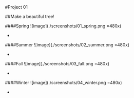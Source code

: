 #Project 01

##Make a beautiful tree!

####Spring
![image](./screenshots/01_spring.png =480x)

-

####Summer
![image](./screenshots/02_summer.png =480x)

-

####Fall
![image](./screenshots/03_fall.png =480x)

-

####Winter
![image](./screenshots/04_winter.png =480x)

-
